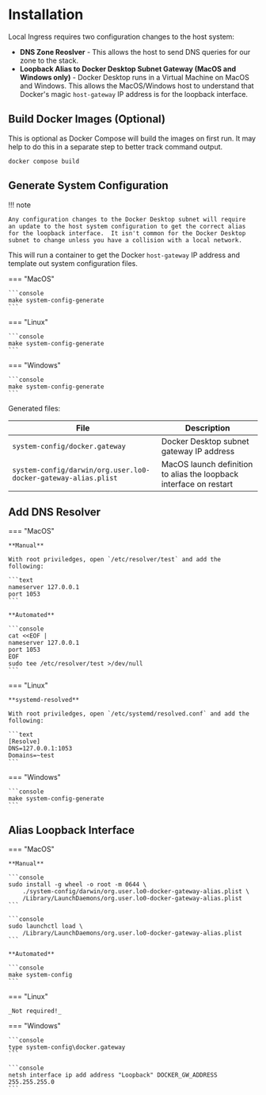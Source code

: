 # Installation

Local Ingress requires two configuration changes to the host system:

* **DNS Zone Reoslver** - This allows the host to send DNS queries for our zone to the stack.
* **Loopback Alias to Docker Desktop Subnet Gateway (MacOS and Windows only)** - Docker Desktop runs in a Virtual Machine on MacOS and Windows.  This allows the MacOS/Windows host to understand that Docker's magic `host-gateway` IP address is for the loopback interface.

## Build Docker Images (Optional)

This is optional as Docker Compose will build the images on first run.  It may help to do this in a separate step to better track command output.

```console
docker compose build
```

## Generate System Configuration

!!! note

    Any configuration changes to the Docker Desktop subnet will require
    an update to the host system configuration to get the correct alias
    for the loopback interface.  It isn't common for the Docker Desktop
    subnet to change unless you have a collision with a local network.

This will run a container to get the Docker `host-gateway` IP address and template out system configuration files.

=== "MacOS"

    ```console
    make system-config-generate
    ```

=== "Linux"

    ```console
    make system-config-generate
    ```

=== "Windows"

    ```console
    make system-config-generate
    ```

Generated files:
    
| File                                                           | Description                                                        |
| -------------------------------------------------------------- | ------------------------------------------------------------------ |
| `system-config/docker.gateway`                                 | Docker Desktop subnet gateway IP address                           |
| `system-config/darwin/org.user.lo0-docker-gateway-alias.plist` | MacOS launch definition to alias the loopback interface on restart |

## Add DNS Resolver

=== "MacOS"

    **Manual**
    
    With root priviledges, open `/etc/resolver/test` and add the following:

    ```text
    nameserver 127.0.0.1
    port 1053
    ```

    **Automated**

    ```console
    cat <<EOF |
    nameserver 127.0.0.1
    port 1053
    EOF
    sudo tee /etc/resolver/test >/dev/null
    ```

=== "Linux"

    **systemd-resolved**

    With root priviledges, open `/etc/systemd/resolved.conf` and add the following:

    ```text
    [Resolve]
    DNS=127.0.0.1:1053
    Domains=~test
    ```

=== "Windows"

    ```console
    make system-config-generate
    ```

## Alias Loopback Interface

=== "MacOS"

    **Manual**

    ```console
    sudo install -g wheel -o root -m 0644 \
        ./system-config/darwin/org.user.lo0-docker-gateway-alias.plist \
        /Library/LaunchDaemons/org.user.lo0-docker-gateway-alias.plist
    ```

    ```console
    sudo launchctl load \
        /Library/LaunchDaemons/org.user.lo0-docker-gateway-alias.plist
    ```

    **Automated**

    ```console
    make system-config
    ```

=== "Linux"

    _Not required!_

=== "Windows"

    ```console
    type system-config\docker.gateway
    ```

    ```console
    netsh interface ip add address "Loopback" DOCKER_GW_ADDRESS 255.255.255.0
    ```
